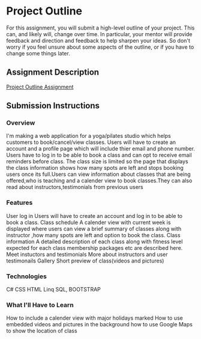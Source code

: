 # Project Outline
For this assignment, you will submit a high-level outline of your project. This can, and likely will, change over time. In particular, your mentor will provide feedback and direction and feedback to help sharpen your ideas. So don't worry if you feel unsure about some aspects of the outline, or if you have to change some things later.

## Assignment Description
[Project Outline Assignment](https://education.launchcode.org/liftoff/assignments/project-outline/)

## Submission Instructions

### Overview

I'm making a web application for a yoga/pilates studio which helps customers to book/cancel/view classes.
Users will have to create an account and a profile page which will include thier email and phone number.
Users have to log in to be able to book a class and can opt to receive email reminders before class.
The class size is limited so the page that displays the class information shows how many spots are left and 
stops booking users once its full.Users can view information about classes that are being offered,who is 
teaching and a calender view to book classes.They can also read about instructors,testimonials from previous 
users


### Features
User log in
Users will have to create an account and log in to be able to book a class.
Class schedule
A calender view with current week is displayed where users can view a brief summary of classes along with 
instructor ,how many spots are left and option to book the class.
Class information
A detailed description of each class along with fitness level expected for each class membership packages etc 
are described here.
Meet instuctors and testimonials
More about instructors and user testimonails
Gallery 
Short preview of class(videos and pictures)


### Technologies
C# CSS HTML Linq SQL, BOOTSTRAP

### What I'll Have to Learn
How to include a calender view with major holidays marked
How to use embedded videos and pictures in the background
how to use Google Maps to show the location of class
